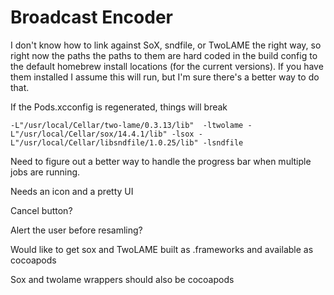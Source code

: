 # Broadcast Encoder

I don't know how to link against SoX, sndfile, or TwoLAME the right way, 
so right now the paths the paths to them are hard coded in the build config
to the default homebrew install locations (for the current versions). If
you have them installed I assume this will run, but I'm sure there's a 
better way to do that.

If the Pods.xcconfig is regenerated, things will break

    -L"/usr/local/Cellar/two-lame/0.3.13/lib"  -ltwolame -L"/usr/local/Cellar/sox/14.4.1/lib" -lsox -L"/usr/local/Cellar/libsndfile/1.0.25/lib" -lsndfile

Need to figure out a better way to handle the progress bar when multiple
jobs are running.

Needs an icon and a pretty UI

Cancel button?

Alert the user before resamling?

Would like to get sox and TwoLAME built as .frameworks and available as cocoapods

Sox and twolame wrappers should also be cocoapods
